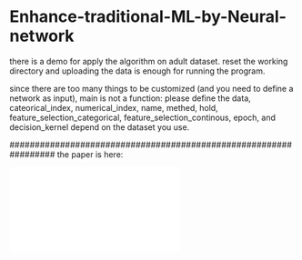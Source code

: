# Enhance-traditional-ML-by-Neural-network
there is a demo for apply the algorithm on adult dataset. reset the working directory and uploading the data is enough for running the program.

since there are too many things to be customized (and you need to define a network as input), main is not a function:
please define the data, cateorical_index, numerical_index, name, methed, hold, feature_selection_categorical, feature_selection_continous, epoch, and decision_kernel depend on the dataset you use.



#################################################################
the paper is here:

![contents](./paper.pdf)

